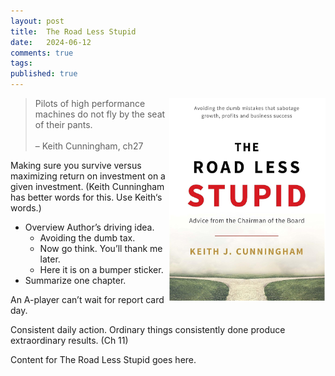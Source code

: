 ```yaml
---
layout: post
title:  The Road Less Stupid
date:   2024-06-12
comments: true
tags: 
published: true
---
```


<img src="/images/road_less_stupid_cover.jpg" align="right" width="250" padding="10" alt="The Road Less Stupid" title="The Road Less Stupid" /> 

>Pilots of high performance machines do not fly by the seat of their pants.<br/>&nbsp;<br/>– Keith Cunningham, ch27

Making sure you survive versus maximizing return on investment on a given investment.
(Keith Cunningham has better words for this. Use Keith‘s words.)

- Overview Author’s driving idea. 
	- Avoiding the dumb tax. 
	- Now go think. You’ll thank me later.  
	- Here it is on a bumper sticker. 
- Summarize one chapter. 

An A-player can’t wait for report card day. 

Consistent daily action. 
Ordinary things consistently done produce extraordinary results. (Ch 11)


<!--more-->

Content for The Road Less Stupid goes here.
 

